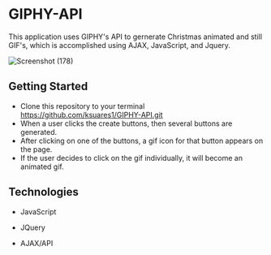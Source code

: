 # GIPHY-API


This application uses GIPHY's API to gernerate Christmas animated and still GIF's, which is accomplished using AJAX, JavaScript, and Jquery.

![Screenshot (178)](https://user-images.githubusercontent.com/44280043/81524643-ee546900-931f-11ea-82ce-a5ce15a83f98.png)

## Getting Started
- Clone this repository to your terminal https://github.com/ksuares1/GIPHY-API.git
- When a user clicks the create buttons, then several buttons are generated. 
- After clicking on one of the buttons, a gif icon for that button appears on the page. 
- If the user decides to click on the gif individually, it will become an animated gif. 


## Technologies
- JavaScript
- JQuery
 
- AJAX/API


 
